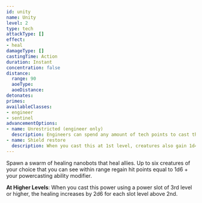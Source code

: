 ```yaml
---
id: unity
name: Unity
level: 2
type: tech
attackType: []
effect:
- heal
damageType: []
castingTime: Action
duration: Instant
concentration: false
distance:
  range: 90
  aoeType:
  aoeDistance:
detonates:
primes:
availableClasses:
- engineer
- sentinel
advancementOptions:
- name: Unrestricted (engineer only)
  description: Engineers can spend any amount of tech points to cast this power. They are not limited by their Tech Point Limit column.
- name: Shield restore
  description: When you cast this at 1st level, creatures also gain 1d4 shield points. This increases by 1d4 for each power slot above the 2nd.
---
```

Spawn a swarm of healing nanobots that heal allies. Up to six creatures of your choice that you can see within range
regain hit points equal to 1d6 + your powercasting ability modifier.

__At Higher Levels__: When you cast this power using a power slot of 3rd level or higher, the healing increases
by 2d6 for each slot level above 2nd.

